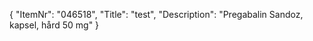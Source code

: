 {
  "ItemNr": "046518",
  "Title": "test",
  "Description": "Pregabalin Sandoz, kapsel, hård 50 mg"
}